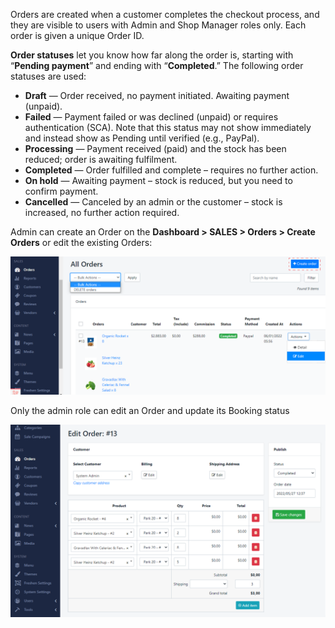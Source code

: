 Orders are created when a customer completes the checkout process, and they are visible to users with Admin and Shop Manager roles only. Each order is given a unique Order ID.

**Order statuses** let you know how far along the order is, starting with “**Pending payment**” and ending with “**Completed**.” The following order statuses are used:

- **Draft** — Order received, no payment initiated. Awaiting payment (unpaid).
- **Failed** — Payment failed or was declined (unpaid) or requires authentication (SCA). Note that this status may not show immediately and instead show as Pending until verified (e.g., PayPal).
- **Processing** — Payment received (paid) and the stock has been reduced; order is awaiting fulfilment.
- **Completed** — Order fulfilled and complete – requires no further action.
- **On hold** — Awaiting payment – stock is reduced, but you need to confirm payment.
- **Cancelled** — Canceled by an admin or the customer – stock is increased, no further action required.
 
Admin can create an Order on the **Dashboard &gt; SALES &gt; Orders &gt; Create Orders** or edit the existing Orders:

![](/assets/images/sale-orders/0c41d5bef48534cb3e3a28a80e964843.png)

Only the admin role can edit an Order and update its Booking status

![](/assets/images/sale-orders/77471119cd112214b22f6c15fe8268b5.png)
